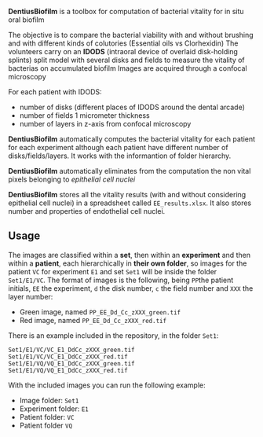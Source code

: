 **DentiusBiofilm** is a toolbox for computation of bacterial vitality for in situ oral biofilm

The objective is to compare the bacterial viability with and without brushing and with different kinds of colutories (Essential oils vs Clorhexidin)
The volunteers carry on an **IDODS** (intraoral device of overlaid disk-holding splints) split model with several disks and fields to measure the vitality of bacterias on accumulated biofilm
Images are acquired through a confocal microscopy

For each patient with IDODS: 
 * number of disks (different places of IDODS around the dental arcade)
 * number of fields 1 micrometer thickness
 * number of layers in z-axis from confocal microscopy

**DentiusBiofilm** automatically computes the bacterial vitality for each patient for each experiment although each patient have different number of disks/fields/layers. It works with the informantion of folder hierarchy.

**DentiusBiofilm** automatically eliminates from the computation the non vital pixels belonging to *epithelial cell nuclei*

**DentiusBiofilm** stores all the vitality results (with and without considering epithelial cell nuclei) in a spreadsheet called  `EE_results.xlsx`. It also stores number and properties of endothelial cell nuclei. 


## Usage

The images are classified within a **set**, then within an **experiment** and then within a **patient**, each hierarchically in **their own folder**, so images for the patient `VC` for experiment `E1` and set `Set1` will be inside the folder `Set1/E1/VC`. The format of images is the following, being `PP`the patient initials, `EE` the experiment, `d` the disk number, `c` the field number and `XXX` the layer number:
 * Green image, named `PP_EE_Dd_Cc_zXXX_green.tif`
 * Red image, named `PP_EE_Dd_Cc_zXXX_red.tif`

There is an example included in the repository, in the folder `Set1`:

```
Set1/E1/VC/VC_E1_DdCc_zXXX_green.tif
Set1/E1/VC/VC_E1_DdCc_zXXX_red.tif
Set1/E1/VQ/VQ_E1_DdCc_zXXX_green.tif
Set1/E1/VQ/VQ_E1_DdCc_zXXX_red.tif
```

With the included images you can run the following example:

 * Image folder: `Set1`
 * Experiment folder: `E1`
 * Patient folder: `VC`
 * Patient folder `VQ`